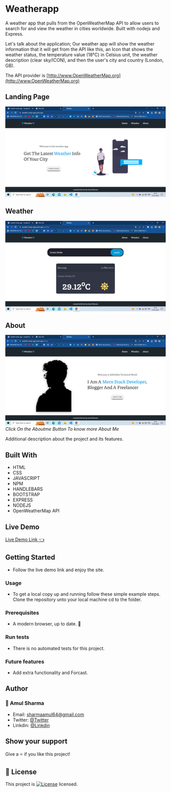 # Weatherapp
A weather app that pulls from the OpenWeatherMap API to allow users to search for and view the weather in cities worldwide. Built with nodejs and Express.

Let's talk about the application; Our weather app will show the weather information that it will get from the API like this, an Icon that shows the weather status, the temperature value (18°C) in Celsius unit, the weather description (clear sky/ICON), and then the user's city and country (London, GB).

The API provider is [http://www.OpenWeatherMap.org](http://www.OpenWeatherMap.org)

## Landing Page
![Home Page](assests/Screenshot.png "Welcome on the site")

## Weather
![Weather Page](assests/Screenshot2.png "Check Weather of your city")

## About
![About Page](assests/Screenshot1.png "Click On the About Button To know more About Me")*Click On the Aboutme Button To know more About Me*

Additional description about the project and its features.
## Built With
 - HTML
 - CSS
 - JAVASCRIPT
 - NPM
 - HANDLEBARS
 - BOOTSTRAP
 - EXPRESS
 - NODEJS
 - OpenWeatherMap API
 
 ## Live Demo
[Live Demo Link 👈](https://weather-temp-app.cyclic.app)

## Getting Started
- Follow the live demo link and enjoy the site.
### Usage
- To get a local copy up and running follow these simple example steps.
Clone the repository unto your local machine cd to the folder.

### Prerequisites
- A modern browser, up to date. 💪

 ### Run tests
- There is no automated tests for this project.

### Future features
- Add extra functionality and Forcast.

## Author
 ### 👤 Amul Sharma
 - Email: sharmaamul64@gmail.com
 - Twitter: [@Twitter](https://twitter.com/Amul_Sharma64)
 - Linkdin: [@Linkdin](https://www.linkedin.com/in/amul-sharma2000)
 
## Show your support
Give a ⭐️ if you like this project!

## 📝 License
This project is <a href="https://github.com/Amulsharma64/Amulsharma64/blob/master/LICENSE.md"><img src="https://img.shields.io/github/license/antonkomarev/github-profile-views-counter.svg?style=flat-square" alt="License"></a> licensed.
